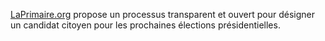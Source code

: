 [LaPrimaire.org](http://www.laprimaire.org) propose un processus transparent et ouvert pour désigner un candidat citoyen pour les prochaines élections présidentielles.
